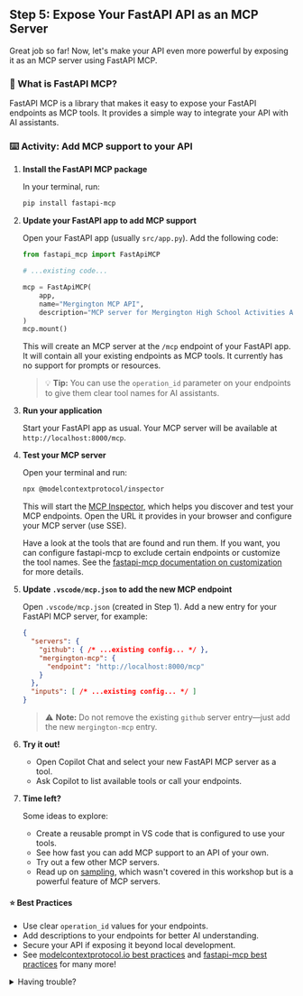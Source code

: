 ## Step 5: Expose Your FastAPI API as an MCP Server

Great job so far! Now, let's make your API even more powerful by exposing it as an MCP server using FastAPI MCP.

### :rocket: What is FastAPI MCP?

FastAPI MCP is a library that makes it easy to expose your FastAPI endpoints as MCP tools. It provides a simple way to integrate your API with AI assistants.

### :keyboard: Activity: Add MCP support to your API

1. **Install the FastAPI MCP package**

   In your terminal, run:

   ```bash
   pip install fastapi-mcp
   ```

2. **Update your FastAPI app to add MCP support**

   Open your FastAPI app (usually `src/app.py`). Add the following code:

   ```python
   from fastapi_mcp import FastApiMCP

   # ...existing code...

   mcp = FastApiMCP(
       app,
       name="Mergington MCP API",
       description="MCP server for Mergington High School Activities API"
   )
   mcp.mount()
   ```

   This will create an MCP server at the `/mcp` endpoint of your FastAPI app. It will contain all your existing endpoints as MCP tools. It currently has no support for prompts or resources.

   > :bulb: **Tip:** You can use the `operation_id` parameter on your endpoints to give them clear tool names for AI assistants.

3. **Run your application**

   Start your FastAPI app as usual. Your MCP server will be available at `http://localhost:8000/mcp`.

4. **Test your MCP server**

   Open your terminal and run:

   ```bash
   npx @modelcontextprotocol/inspector
   ```

   This will start the [MCP Inspector](https://github.com/modelcontextprotocol/inspector), which helps you discover and test your MCP endpoints. Open the URL it provides in your browser and configure your MCP server (use SSE).

   Have a look at the tools that are found and run them. If you want, you can configure fastapi-mcp to exclude certain endpoints or customize the tool names. See the [fastapi-mcp documentation on customization](https://fastapi-mcp.tadata.com/configurations/customization#code-samples) for more details.

5. **Update `.vscode/mcp.json` to add the new MCP endpoint**

   Open `.vscode/mcp.json` (created in Step 1). Add a new entry for your FastAPI MCP server, for example:

   ```json
   {
     "servers": {
       "github": { /* ...existing config... */ },
       "mergington-mcp": {
         "endpoint": "http://localhost:8000/mcp"
       }
     },
     "inputs": [ /* ...existing config... */ ]
   }
   ```

   > :warning: **Note:** Do not remove the existing `github` server entry—just add the new `mergington-mcp` entry.

6. **Try it out!**

   - Open Copilot Chat and select your new FastAPI MCP server as a tool.
   - Ask Copilot to list available tools or call your endpoints.

7. **Time left?**

   Some ideas to explore:

   - Create a reusable prompt in VS code that is configured to use your tools.
   - See how fast you can add MCP support to an API of your own.
   - Try out a few other MCP servers.
   - Read up on [sampling](https://modelcontextprotocol.io/docs/concepts/sampling), which wasn't covered in this workshop but is a powerful feature of MCP servers.

#### :star: Best Practices

- Use clear `operation_id` values for your endpoints.
- Add descriptions to your endpoints for better AI understanding.
- Secure your API if exposing it beyond local development.
- See [modelcontextprotocol.io best practices](https://modelcontextprotocol.io/docs/concepts/tools#best-practices) and [fastapi-mcp best practices](https://fastapi-mcp.tadata.com/getting-started/best-practices) for many more!

<details>
<summary>Having trouble?</summary>

- Make sure your FastAPI app is running and accessible at the correct port.
- Double-check your `.vscode/mcp.json` for typos.
- Reload the MCP server.
- See the [FastAPI MCP blog post](https://huggingface.co/blog/lynn-mikami/fastapi-mcp-server) for more information.

</details>
